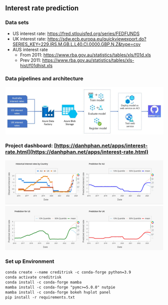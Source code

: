 ## Interest rate prediction



### Data sets
- US interest rate: https://fred.stlouisfed.org/series/FEDFUNDS
- UK interest rate: https://sdw.ecb.europa.eu/quickviewexport.do?SERIES_KEY=229.IRS.M.GB.L.L40.CI.0000.GBP.N.Z&type=csv
- AUS interest rate
    - From 2011: https://www.rba.gov.au/statistics/tables/xls/f01d.xls
    - Prev 2011: https://www.rba.gov.au/statistics/tables/xls-hist/f01dhist.xls

### Data pipelines and architecture

![architecture](./images/ir_architecture_v1.jpg)

### Project dashboard: [https://danhphan.net/apps/interest-rate.html](https://danhphan.net/apps/interest-rate.html)

![Project dashboard](./images/predicted_interest_rates.png)

### Set up Environment
```
conda create --name creditrisk -c conda-forge python=3.9
conda activate creditrisk
conda install -c conda-forge mamba
mamba install -c conda-forge "pymc>=5.0.0" nutpie
mamba install -c conda-forge bokeh hvplot panel
pip install -r requirements.txt 
```
